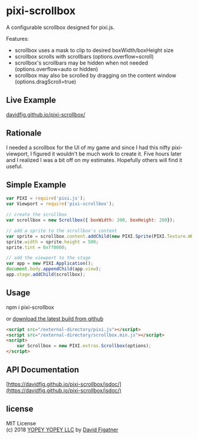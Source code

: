 # pixi-scrollbox
A configurable scrollbox designed for pixi.js.

Features:
* scrollbox uses a mask to clip to desired boxWidth/boxHeight size
* scrollbox scrolls with scrollbars (options.overflow=scroll)
* scrollbox's scrollbars may be hidden when not needed (options.overflow=auto or hidden)
* scrollbox may also be scrolled by dragging on the content window (options.dragScroll=true)

## Live Example
[davidfig.github.io/pixi-scrollbox/](https://davidfig.github.io/pixi-scrollbox/)

## Rationale
I needed a scrollbox for the UI of my game and since I had this nifty pixi-viewport, I figured it wouldn't be much work to create it. Five hours later and I realized I was a bit off on my estimates. Hopefully others will find it useful.

## Simple Example
```js
var PIXI = require('pixi.js');
var Viewport = require('pixi-scrollbox');

// create the scrollbox
var scrollbox = new Scrollbox({ boxWidth: 200, boxHeight: 200});

// add a sprite to the scrollbox's content
var sprite = scrollbox.content.addChild(new PIXI.Sprite(PIXI.Texture.WHITE));
sprite.width = sprite.height = 500;
sprite.tint = 0xff0000;

// add the viewport to the stage
var app = new PIXI.Application();
document.body.appendChild(app.view);
app.stage.addChild(scrollbox);
```

## Usage

npm i pixi-scrollbox

or [download the latest build from github](https://github.com/davidfig/pixi-scrollbox/releases)
```html
<script src="/external-directory/pixi.js"></script>
<script src="/external-directory/scrollbox.min.js"></script>
<script>
    var Scrollbox = new PIXI.extras.Scrollbox(options);
</script>
```

## API Documentation
[https://davidfig.github.io/pixi-scrollbox/jsdoc/](https://davidfig.github.io/pixi-scrollbox/jsdoc/)

## license  
MIT License  
(c) 2018 [YOPEY YOPEY LLC](https://yopeyopey.com/) by [David Figatner](https://twitter.com/yopey_yopey/)